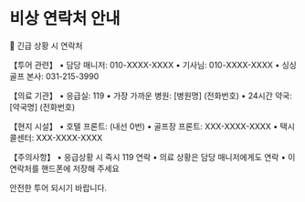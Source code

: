 # 비상 연락처 안내

🚨 긴급 상황 시 연락처

【투어 관련】
• 담당 매니저: 010-XXXX-XXXX
• 기사님: 010-XXXX-XXXX
• 싱싱골프 본사: 031-215-3990

【의료 기관】
• 응급실: 119
• 가장 가까운 병원: [병원명] (전화번호)
• 24시간 약국: [약국명] (전화번호)

【현지 시설】
• 호텔 프론트: (내선 0번)
• 골프장 프론트: XXX-XXXX-XXXX
• 택시 콜센터: XXX-XXXX-XXXX

【주의사항】
• 응급상황 시 즉시 119 연락
• 의료 상황은 담당 매니저에게도 연락
• 이 연락처를 핸드폰에 저장해 주세요

안전한 투어 되시기 바랍니다.

